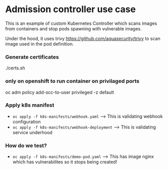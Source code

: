 # Admission controller use case 
This is an example of custom Kubernetes Controller which scans images from containers and stop pods spawning with vulnerable images.

Under the hood, it uses trivy <https://github.com/aquasecurity/trivy> to scan image used in the pod definition.

### Generate certificates
./certs.sh

### only on openshift to run container on privilaged ports
 oc adm policy add-scc-to-user privileged -z default

### Apply k8s manifest
 * `oc apply -f k8s-manifests/webhook.yaml` --> This is validating webhook configuration
 * `oc apply -f k8s-manifests/webhook-deployment` --> This is validating service underhood

### How do we test?
 * `oc apply -f k8s-manifests/demo-pod.yaml` --> This has image nginx which has vulnerabilites so it stops being created!
